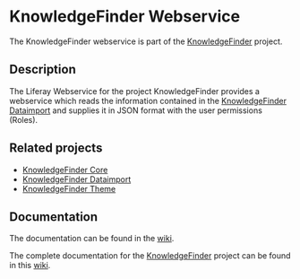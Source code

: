# KnowledgeFinder Webservice

The KnowledgeFinder webservice is part of the [KnowledgeFinder](https://github.com/KnowledgeFinder/) project.

## Description

The Liferay Webservice for the project KnowledgeFinder provides a webservice which reads the information contained in the [KnowledgeFinder Dataimport](https://github.com/KnowledgeFinder/knowledgefinder-dataimport) and supplies it in JSON format with the user permissions (Roles).

## Related projects

* [KnowledgeFinder Core](https://github.com/KnowledgeFinder/knowledgefinder-core)
* [KnowledgeFinder Dataimport](https://github.com/KnowledgeFinder/knowledgefinder-dataimport)
* [KnowledgeFinder Theme](https://github.com/KnowledgeFinder/knowledgefinder-theme)

## Documentation

The documentation can be found in the [wiki](https://github.com/KnowledgeFinder/knowledgefinder-webservice/wiki).

The complete documentation for the [KnowledgeFinder](https://github.com/KnowledgeFinder/) project can be found in this [wiki](https://github.com/KnowledgeFinder/knowledgefinder-core/wiki).

